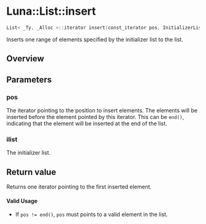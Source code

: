 # Luna::List::insert

```c++
List< _Ty, _Alloc >::iterator insert(const_iterator pos, InitializerList< value_type > ilist)
```

Inserts one range of elements specified by the initializer list to the list. 

## Overview


## Parameters
### pos
The iterator pointing to the position to insert elements. The elements will be inserted before the element pointed by this iterator. This can be `end()`, indicating that the element will be inserted at the end of the list. 

### ilist
The initializer list. 

## Return value
Returns one iterator pointing to the first inserted element. 

#### Valid Usage
* If `pos != end()`, `pos` must points to a valid element in the list. 

